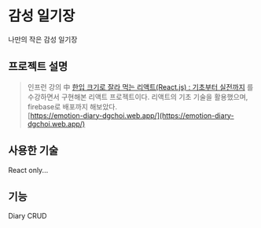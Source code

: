 # 감성 일기장

나만의 작은 감성 일기장

## 프로젝트 설명

> 인프런 강의 中 [한입 크기로 잘라 먹는 리액트(React.js) : 기초부터 실전까지](https://www.inflearn.com/course/%ED%95%9C%EC%9E%85-%EB%A6%AC%EC%95%A1%ED%8A%B8/dashboard) 를 수강하면서 구현해본 리액트 프로젝트이다.
> 리액트의 기초 기술을 활용했으며, firebase로 배포까지 해보았다.  
> [https://emotion-diary-dgchoi.web.app/](https://emotion-diary-dgchoi.web.app/)

## 사용한 기술

React only...

## 기능

Diary CRUD
